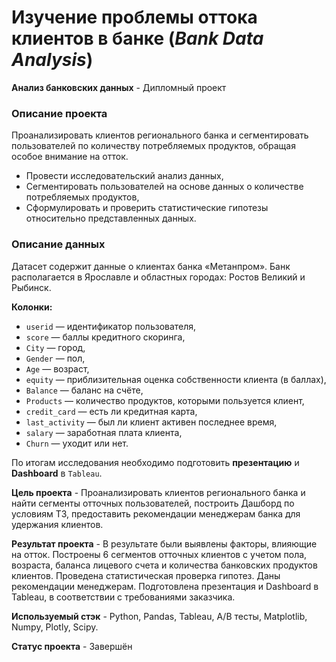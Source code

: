 # Изучение проблемы оттока клиентов в банке (*Bank Data Analysis*)
**Анализ банковских данных** - Дипломный проект

### Описание проекта

Проанализировать клиентов регионального банка и сегментировать пользователей по количеству потребляемых продуктов, обращая особое внимание на отток.

- Провеcти исследовательский анализ данных,
- Сегментировать пользователей на основе данных о количестве потребляемых продуктов,
- Сформулировать и проверить статистические гипотезы относительно представленных данных.

    
 ### Описание данных

Датасет содержит данные о клиентах банка «Метанпром». Банк располагается в Ярославле и областных городах: Ростов Великий и Рыбинск.

**Колонки:**

- `userid` — идентификатор пользователя,
- `score` — баллы кредитного скоринга,
- `City` — город,
- `Gender` — пол,
- `Age` — возраст,
- `equity` — приблизительная оценка собственности клиента (в баллах),
- `Balance` — баланс на счёте,
- `Products` — количество продуктов, которыми пользуется клиент,
- `credit_card` — есть ли кредитная карта,
- `last_activity` —  был ли клиент активен последнее время,
- `salary` — заработная плата клиента,
- `Churn` — уходит или нет.

По итогам исследования необходимо подготовить **презентацию** и **Dashboard** в `Tableau`. 

**Цель проекта** - Проанализировать клиентов регионального банка и найти сегменты отточных пользователей, построить Дашборд по условиям ТЗ, предоставить рекомендации менеджерам банка для удержания клиентов.

**Результат проекта** -   В результате были выявлены факторы, влияющие на отток. Построены 6 сегментов отточных клиентов с учетом пола, возраста, баланса лицевого счета и количества банковских продуктов клиентов. Проведена статистическая проверка гипотез. Даны рекомендации менеджерам. Подготовлена презентация и Dashboard в Tableau, в соответствии с требованиями заказчика.

**Используемый стэк** - Python, Pandas, Tableau, A/B тесты, Matplotlib, Numpy, Plotly, Scipy.

**Статус проекта** - Завершён
